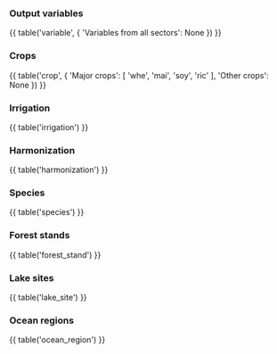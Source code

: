 ### Output variables

{{ table('variable', {
    'Variables from all sectors': None
}) }}

### Crops

{{ table('crop', {
    'Major crops': [
        'whe', 'mai', 'soy', 'ric'
    ],
    'Other crops': None
}) }}

### Irrigation

{{ table('irrigation') }}

### Harmonization

{{ table('harmonization') }}

### Species

{{ table('species') }}

### Forest stands

{{ table('forest_stand') }}

### Lake sites

{{ table('lake_site') }}

### Ocean regions

{{ table('ocean_region') }}
